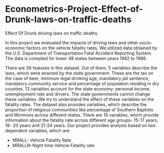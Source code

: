 # Econometrics-Project-Effect-of-Drunk-laws-on-traffic-deaths
Effect Of Drunk driving laws on traffic deaths.

In this project we evaluated the impacts of driving laws and other socio-economic factors on the vehicle fatality rates. We utilized data obtained by the U.S. Department of Transportation Fatal Accident Reporting System. The data is compiled for lower 48 states between years 1982 to 1988.

There are 39 features in this dataset. Out of them, 5 variables describe the laws, which were enacted by the state government. These are the tax on the case of beer, minimum legal drinking age, mandatory jail sentence, mandatory community service and percentage of population residing in dry counties. 13 variables account for the state economy: personal income, unemployment rate and drivers. The state governments cannot change these variables. We try to understand the effect of these variables on the fatality rates. The dataset also provides variables, which describe the proportion of religious communities like percentage of Southern Baptists and Mormons across different states. There are 15 variables, which provide information about the fatality rate across different age groups- 15-17 years, 18- 20 years and 21-24 years. Our project provides analysis based on two dependent variables, which are:
- MRALL- Vehicle Fatality Rate
- MRALLN-Night time Vehicle Fatality rate
